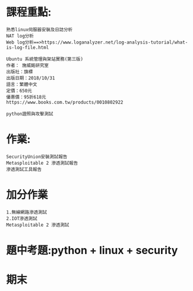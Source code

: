 # 課程重點:
```
熟悉linux伺服器安裝及日誌分析
NAT log分析
Web log分析==>https://www.loganalyzer.net/log-analysis-tutorial/what-is-log-file.html
```
```
Ubuntu 系統管理與架站實務(第三版)
作者： 施威銘研究室  
出版社：旗標  
出版日期：2018/10/31
語言：繁體中文
定價：650元
優惠價：95折618元
https://www.books.com.tw/products/0010802922
```
```
python證照與攻擊測試
```


# 作業:
```
SecurityUnion安裝測試報告
Metasploitable 2 滲透測試報告
滲透測試工具報告
```
# 加分作業
```
1.無線網路滲透測試
2.IOT滲透測試
Metasploitable 2 滲透測試
```

# 題中考題:python + linux + security

# 期末
